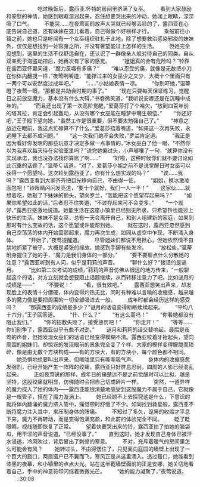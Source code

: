 　　……
　　吃过晚饭后，露西亚.怀特的房间里挤满了女巫。
　　看到大家鼓励和安慰的神情，她感到眼眶湿润起来，忍住想要哭出来的冲动，她闭上眼睛，深深吸了口气。
　　不能哭……在夜莺面前放声大哭就已经够丢脸的了，露西亚在心底告诫自己道，还有妹妹在这儿看着，自己得做个好榜样才行。
　　乘船前往小镇之前，她也只是听闻有一个女巫组织驻扎于此地，除了想要救治感染邪疫的妹妹外，仅仅是想找到一处容身之所，并没有奢望能过上怎样的生活。
　　但她完全没想到，这里的生活不仅舒适自在，还认识了一群像亲人般对待自己的同类。自从双亲死于海盗劫掠后，她再次有了家的感觉。
　　“姐姐真的会有危险吗？”铃靠在露西亚怀里问道，“魔力反噬有多痛？”
　　“难以忍受的痛，就像是无数把小刀在你体内翻搅一样，”夜莺咧嘴道，“能撑过来的女巫少之又少，大概十个里面只有一两个可以安然度过成年吧。”
　　“……”小姑娘表情一凛。
　　“你别吓她，”温蒂瞪了夜莺一眼，“那都是共助会时期的事了。”
　　“现在只要每天保证练习，觉醒日之前放空魔力，基本没有什么大碍，”书卷微笑道，“我听说安娜还是在沉睡中成年的。”
　　“而且还出现了第一次高阶觉醒，”爱葛莎打了个哈欠，“放到四百年前的塔其拉，肯定会引起轰动，从没有哪个女巫能在睡梦中萌生顿悟。”
　　“你还好吧，”王子殿下望向她，“虽然工作是很重要，但不要太勉强自己了。”
　　“神意之战近在眼前，我这点忙碌算不了什么，”爱葛莎捂着嘴道，“如果这一次再失败，永远睡下去都不成问题。”
　　“这一次我们绝不会失败，”罗兰肯定道。
　　“我正是因为看好你发明的那些玩意才决定多做一点事情的，”冰女巫白了他一眼，“不然你以为我喜欢每天待在实验室里吗？”说完她偏过头，小声嘟囔了一句，“就算你没有实现承诺，我也没办法找你算账了啊……”
　　“好啦，这种时候你们就不要讨论如此沉重的话题了。”温蒂Ｃ话道，“对了，爱葛莎小姐之前不是说觉醒日时女巫可以获得一个愿望吗，这次轮到露西亚了，你有什么想实现的吗？”
　　“诶……我吗？”露西亚看到大家齐齐把目光移向自己，不由得一怔。
　　“姐姐，换冰激凌面包吧！”铃眼睛闪闪发亮道，“要十个就好，我们一人一半！”
　　这家伙……就想着吃，她敲了下妹妹的额头，望向罗兰，“我能把这个愿望存起来吗？”
　　“如果你希望如此的话，”后者忍不住笑道，“不过存起来可不会变多。”
　　“一个就好，”露西亚感激地说道。她能生活在这座小镇里已经别无所求，只希望铃也能过上快乐的生活。妹妹不是女巫，总有一天会离开自己，和别人组建新的家庭，如果到那时有什么变故的话，这个愿望或许能帮到她。
　　就在这时，露西亚忽然感到自己空荡荡的体内开始震颤起来，魔力再次生成，如同从虚空中乍现，不断涌入身体。
　　“开始了，”夜莺提醒道。
　　尽管姐妹们都说不用担心，但她依然情不自禁地抓紧了被子，大概是紧张的缘故，她感到手脚有些发冷。
　　“放松些，”温蒂附身握住了她的手，“魔力是我们身体的一部分。”
　　“要不要聊点什么分散她的注意？”露西亚听到有人问，似乎是莉莉的声音。
　　“聊什么好？”接话的是谜月。
　　“比如第二次考试的成绩，”莉莉的声音仿佛从很远的地方传来，“一般聊起这个的话，对方立刻就会想要阻止话题继续，从而转移注意力了吧。比如谜月的成绩是——”
　　“不要说！”
　　“看，很有效吧。”
　　露西亚想笑出声来，却发现脸上的表情十分僵硬，体内变得灼热无比，同时有种难以言喻的收缩感，越来越多的魔力像是要把周围的一切全部吸进去一般。
　　成年时都会经历这样的感受吗？
　　“那露西亚的成绩是多少？”谜月的话语变得断断续续起来。
　　“平均八十六分，”王子回答道。
　　“什、什么？”
　　“有这么高吗！”
　　“你看她都没有阻止我们。”
　　“你的招数失败了，接受惩罚吧！”
　　“你走开！”
　　“等等……你们别争了，露西亚似乎有些不对劲。”
　　谜月和莉莉的话交替响起，最后是夜莺的声音，但她发现女巫们的话语已经变得模糊不清。露西亚咬着牙抬起头，望向周围的姐妹们，却惊讶的发现眼前的景象完全变了个样。大家的模样变得朦胧而琐碎，像是由无数个方块构成——有的方块大，有的方块小，每个颜色都不相同。
　　她恐惧地想要叫出声来，但喉咙里只有嘶嘶吸气声。
　　身体内的收缩感愈发强烈，已经开始产生一阵阵的绞痛，露西亚只好屏息忍耐，四周的人影已经混乱起来。
　　正如夜莺说的那样，成年日的痛楚远不是之前觉醒时可以比拟，越是坚持，这股绞痛就明显，仿佛随时会把自己切成碎片一样。
　　突然，一道异样的魔力探入了她的体内——露西亚能很清楚地感受到这股魔力不属于自己，它就像是一根管子，搭在了魔力漩涡上。
　　她已经顾不上去探究这是什么，下意识的就将体内翻涌的魔力挤入管中，痛觉顿时舒缓了不少。如同找到救星般，露西亚不断将魔力注入其中，来压制身体的阵痛。
　　不知过了多久，诡异的收缩才平息下来。魔力不再转动，而是变得饱满充盈，和此前的体验完全不同。
　　眨了眨眼睛，视线随即恢复了正常。
　　望着快要哭出来的铃，露西亚拍了拍她的脑袋瓜，用干涩的声音说道，“已经没事了。”
　　直到这时，她才发现自己身体已被汗水浸透，冷风吹过，背后冒出了刺骨的寒意。
　　不对，充斥着暖气的房间里怎么可能会有风？
　　她转过头，不由得愣住了，只见面向庭园的墙壁上出现了一个巨大的豁口，两扇窗户已不翼而飞，寒风正是从这里涌入。透过豁口，她能看到漆黑的夜幕，和小镇里的点点火光。站在这半截墙壁面前的正是安娜，她关切地看着自己，手中的神意符印闪烁着微微光芒。
　　“她的能力凝聚了，”夜莺说道。
　　.:30:08